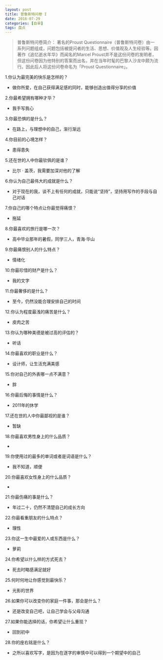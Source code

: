 ```yaml
---
layout: post
title: 普鲁斯特问卷 I
date: 2016-07-29
categories: [自审]
tags: 盘点
---
```


> 普鲁斯特问卷简介： 著名的Proust Questionnaire（普鲁斯特问卷）由一系列问题组成，问题包括被提问者的生活、思想、价值观及人生经验等。因著作《追忆逝水年华》而闻名的Marcel Proust并不是这份问卷的发明者，但这份问卷因为他特别的答案而出名，并在当年时髦的巴黎人沙龙中颇为流行。因此后人将这份问卷命名为「Proust Questionnaire」。



1.你认为最完美的快乐是怎样的？

* 做你所爱，在自己获得满足感的同时，能够创造出值得分享的价值

2.你最希望拥有哪种才华？

* 我手写我心

3.你最恐惧的是什么？

* 在路上，与理想中的自己，渐行渐远

4.你目前的心境怎样？

* 患得患失

5.还在世的人中你最钦佩的是谁？

* 比尔 · 盖茨，我需要加深对他的了解

6.你认为自己最伟大的成就是什么？

* 对于现在的我，谈不上有任何的成就，只能说“坚持”，坚持用写作的手段与自己对话

7.你自己的哪个特点让你最觉得痛恨？

* 拖延

8.你最喜欢的旅行是哪一次？

* 高中毕业那年的暑假，同学三人，青海·华山

9.你最痛恨别人的什么特点？

* 情绪化

10.你最珍惜的财产是什么？

* 我的文字

11.你最奢侈的是什么？

* 至今，仍然没能合理安排自己的时间

12.你认为程度最浅的痛苦是什么？

* 皮肉之苦

13.你认为哪种美德是被过高的评估的？

* 听话

14.你最喜欢的职业是什么？

* 设计师，让生活充满美感

15.你对自己的外表哪一点不满意？

* 胖

16.你最后悔的事情是什么？

* 2011年的休学

17.还在世的人中你最鄙视的是谁？

* 暂缺

18.你最喜欢男性身上的什么品质？

* ​

19.你使用过的最多的单词或者是词语是什么？

* 我不知道，顺便

20.你最喜欢女性身上的什么品质？

* ​

21.你最伤痛的事是什么？

* 年过二十，仍然不清楚自己的成长方向

22.你最看重朋友的什么特点？

* 理性

23.你这一生中最爱的人或东西是什么？

* 萝莉

24.你希望以什么样的方式死去？

* 死去时略感满足就好

25.何时何地让你感觉到最快乐？

* 光影的世界

26.如果你可以改变你的家庭一件事，那会是什么？

* 还是改变自己吧，让自己学会与父母沟通

27.如果你能选择的话，你希望让什么重现？

* 回到初中

28.你的座右铭是什么？

* 之所以喜欢写字，是因为在逐字的审慎中可以得到一个期望中的自己